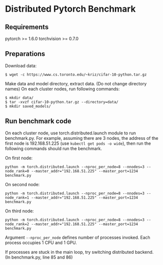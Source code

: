 # Distributed Pytorch Benchmark

## Requirements
pytorch >= 1.6.0
torchvision >= 0.7.0

## Preparations
Download data:
```
$ wget -c https://www.cs.toronto.edu/~kriz/cifar-10-python.tar.gz
```
Make data and model directory, extract data. (Do not change directory names) On each cluster nodes, run following commands:
```
$ mkdir data/
$ tar -xvzf cifar-10-python.tar.gz --directory=data/
$ mkdir saved_models/
```

## Run benchmark code
On each cluster node, use torch.distributed.launch module to run benchmark.py. For example, assuming there are 3 nodes, the address of the first node is 192.168.51.225 (use `kubectl get pods -o wide`), then run the following commands should run the benchmark.

On first node:
```
python -m torch.distributed.launch --nproc_per_node=8 --nnodes=3 --node_rank=0 --master_addr="192.168.51.225" --master_port=1234 benchmark.py
```

On second node:
```
python -m torch.distributed.launch --nproc_per_node=8 --nnodes=3 --node_rank=1 --master_addr="192.168.51.225" --master_port=1234 benchmark.py
```

On third node:
```
python -m torch.distributed.launch --nproc_per_node=8 --nnodes=3 --node_rank=2 --master_addr="192.168.51.225" --master_port=1234 benchmark.py
```

Argument `--nproc_per_node` defines number of processes invoked. Each process occupies 1 CPU and 1 GPU.

If processes are stuck in the main loop, try switching distributed backend. (In benchmark.py, line 85 and 86)